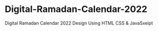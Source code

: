 # Digital-Ramadan-Calendar-2022
Digital Ramadan Calendar 2022 Design Using HTML CSS &amp; JavaSxeipt
